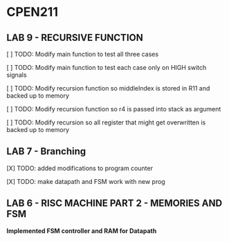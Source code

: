 # CPEN211

## LAB 9 - RECURSIVE FUNCTION

[ ] TODO: Modify main function to test all three cases

[ ] TODO: Modify main function to test each case only on HIGH switch signals

[ ] TODO: Modify recursion function so middleIndex is stored in R11 and backed up to memory

[ ] TODO: Modify recursion function so r4 is passed into stack as argument

[ ] TODO: Modify recursion so all register that might get overwritten is backed up to memory

## LAB 7 - Branching

[X] TODO: added modifications to program counter

[X] TODO: make datapath and FSM work with new prog


## LAB 6 - RISC MACHINE PART 2 - MEMORIES AND FSM

**Implemented FSM controller and RAM for Datapath**
